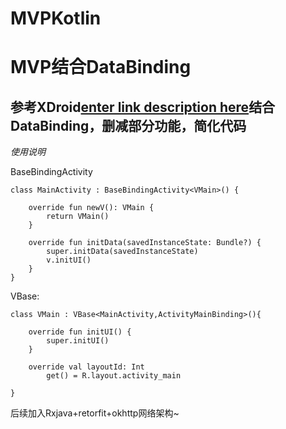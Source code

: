 # MVPKotlin


# MVP结合DataBinding


## 参考XDroid[enter link description here](https://github.com/limedroid/XDroidMvp)结合DataBinding，删减部分功能，简化代码


*使用说明*

BaseBindingActivity
```
class MainActivity : BaseBindingActivity<VMain>() {

    override fun newV(): VMain {
        return VMain()
    }

    override fun initData(savedInstanceState: Bundle?) {
        super.initData(savedInstanceState)
        v.initUI()
    }
}
```

VBase:
```
class VMain : VBase<MainActivity,ActivityMainBinding>(){

    override fun initUI() {
        super.initUI()
    }

    override val layoutId: Int
        get() = R.layout.activity_main

}
```



后续加入Rxjava+retorfit+okhttp网络架构~